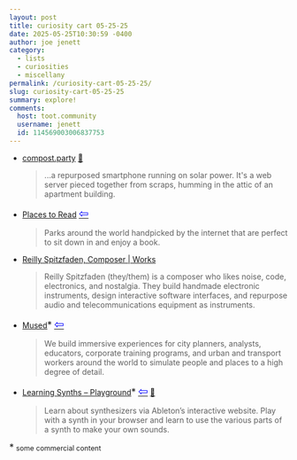 ```yaml
---
layout: post
title: curiosity cart 05-25-25
date: 2025-05-25T10:30:59 -0400
author: joe jenett
category:
  - lists
  - curiosities
  - miscellany
permalink: /curiosity-cart-05-25-25/
slug: curiosity-cart-05-25-25
summary: explore!
comments:
  host: toot.community
  username: jenett
  id: 114569003006837753
---
```

<ul class="links">
	<li><a href="https://compost.party/">compost.party</a> <a title="source" href="https://pinboard.in/u:ihatemornings">📌</a><blockquote><p>...a repurposed smartphone running on solar power. It's a web server pieced together from scraps, humming in the attic of an apartment building.</p></blockquote></li>
	<li><a href="https://www.placestoread.xyz/">Places to Read</a>  <a title="source" href="https://frills.dev/bookmarks/"><span style="font-size:1.5em;color:blue;">&#8678;</span></a><blockquote><p>Parks around the world handpicked by the internet that are perfect to sit down in and enjoy a book.</p></blockquote></li>
	<li><a title="music by Reilly Spitzfaden" href="https://reillyspitzfaden.com/works/">Reilly Spitzfaden, Composer | Works</a><blockquote><p>Reilly Spitzfaden (they/them) is a composer who likes noise, code, electronics, and nostalgia. They build handmade electronic instruments, design interactive software interfaces, and repurpose audio and telecommunications equipment as instruments.</p></blockquote></li>
	<li><a title="Simulate Realities: Digital Twins for Spatial Intelligence in Cities, Supply Chain, and Education" href="https://mused.com/">Mused</a><big>*</big>  <a title="source" href="https://webcurios.co.uk/"><span style="font-size:1.5em;color:blue;">&#8678;</span></a><blockquote><p>We build immersive experiences for city planners, analysts, educators, corporate training programs, and urban and transport workers around the world to simulate people and places to a high degree of detail.</p></blockquote></li>
	<li><a href="https://learningsynths.ableton.com/en/playground">Learning Synths &ndash; Playground</a><big>*</big>  <a title="source" href="https://news.ycombinator.com/user?id=holdit"><span style="font-size:1.5em;color:blue;">&#8678;</span></a> <a title="source" href="https://pinboard.in/u:cothrun">📌</a><blockquote><p>Learn about synthesizers via Ableton’s interactive website. Play with a synth in your browser and learn to use the various parts of a synth to make your own sounds.</p></blockquote></li>
</ul>
<p><big>*</big> <span style="font-size:.9em;">some commercial content</span></p>
<a href="https://brid.gy/publish/mastodon"></a>